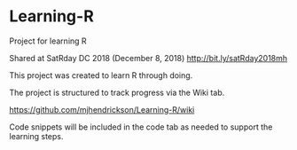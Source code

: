 # Learning-R
Project for learning R

Shared at SatRday DC 2018 (December 8, 2018)
http://bit.ly/satRday2018mh

This project was created to learn R through doing.

The project is structured to track progress via the Wiki tab.

https://github.com/mjhendrickson/Learning-R/wiki

Code snippets will be included in the code tab as needed to support the learning steps.
